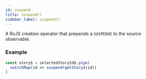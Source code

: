 ```yaml
---
id: suspend
title: suspend()
sidebar_label: suspend()
---
```


A RxJS creation operator that prepends a `SUSPENSE` to the source observable.

### Example

```ts
const story$ = selectedStoryId$.pipe(
  switchMap(id => suspend(getStory$(id))
)
```